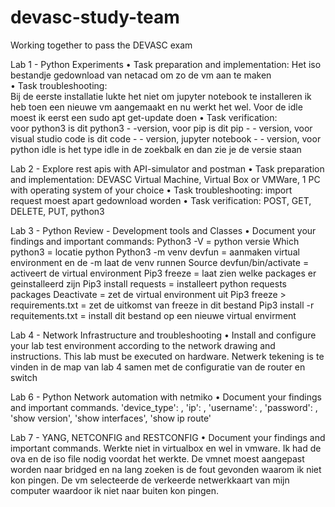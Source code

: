 # devasc-study-team
Working together to pass the DEVASC exam

Lab 1 - Python Experiments 
• Task preparation and implementation: 
  Het iso bestandje gedownload van netacad om zo de vm aan te maken  
• Task troubleshooting:  
  Bij de eerste installatie lukte het niet om jupyter notebook te installeren ik heb toen een nieuwe vm aangemaakt en nu werkt het wel. Voor de idle moest ik eerst een sudo apt get-update doen
• Task verification:  
  voor python3 is dit python3 - -version, voor pip is dit pip - - version, voor visual studio code is dit code - - version, jupyter notebook - -  version, voor python idle is het type idle in de zoekbalk en dan zie je de     versie staan

Lab 2 - Explore rest apis with API-simulator and postman
• Task preparation and implementation:
  DEVASC Virtual Machine, Virtual Box or VMWare, 1 PC with operating system of your choice
• Task troubleshooting:
  import request moest apart gedownload worden 
• Task verification:
  POST, GET, DELETE, PUT, python3

Lab 3 - Python Review - Development tools and Classes
• Document your findings and important commands:
  Python3 -V = python versie
  Which python3 = locatie python
  Python3 -m venv devfun = aanmaken virtual environment en de -m laat de venv runnen 
  Source devfun/bin/activate = activeert de virtual environment 
  Pip3 freeze = laat zien welke packages er geinstalleerd zijn 
  Pip3 install requests = installeert python requests packages 
  Deactivate = zet de virtual environment uit
  Pip3 freeze > requirements.txt = zet de uitkomst van freeze in dit bestand 
  Pip3 install -r requitements.txt = install dit bestand op een nieuwe virtual envirment 

Lab 4 - Network Infrastructure and troubleshooting
• Install and configure your lab test environment according to the network drawing and instructions. This lab must be executed on hardware.
  Netwerk tekening is te vinden in de map van lab 4 samen met de configuratie van de router en switch

Lab 6 - Python Network automation with netmiko
• Document your findings and important commands.
    'device_type': ,
        'ip': ,
        'username': ,
        'password': ,
        'show version', 'show interfaces', 'show ip route'
        
Lab 7 - YANG, NETCONFIG and RESTCONFIG
• Document your findings and important commands.
Werkte niet in virtualbox en wel in vmware. Ik had de ova en de iso file nodig voordat het werkte. 
De vmnet moest aangepast worden naar bridged en na lang zoeken is de fout gevonden waarom ik niet kon pingen. De vm selecteerde de verkeerde netwerkkaart van mijn computer waardoor ik niet naar buiten kon pingen. 
